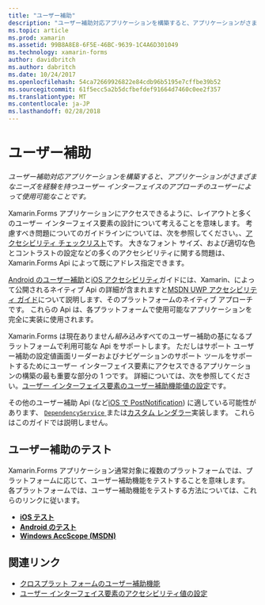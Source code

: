 ```yaml
---
title: "ユーザー補助"
description: "ユーザー補助対応アプリケーションを構築すると、アプリケーションがさまざまなニーズを経験を持つユーザー インターフェイスのアプローチのユーザーによって使用可能なことです。"
ms.topic: article
ms.prod: xamarin
ms.assetid: 99B8A8E8-6F5E-46BC-9639-1C4A6D301049
ms.technology: xamarin-forms
author: davidbritch
ms.author: dabritch
ms.date: 10/24/2017
ms.openlocfilehash: 54ca72669926822e84cdb96b5195e7cffbe39b52
ms.sourcegitcommit: 61f5ecc5a2b5dcfbefdef91664d7460c0ee2f357
ms.translationtype: MT
ms.contentlocale: ja-JP
ms.lasthandoff: 02/28/2018
---
```

# <a name="accessibility"></a>ユーザー補助

_ユーザー補助対応アプリケーションを構築すると、アプリケーションがさまざまなニーズを経験を持つユーザー インターフェイスのアプローチのユーザーによって使用可能なことです。_

Xamarin.Forms アプリケーションにアクセスできるように、レイアウトと多くのユーザー インターフェイス要素の設計について考えることを意味します。 考慮すべき問題についてのガイドラインについては、次を参照してください。、[アクセシビリティ チェックリスト](~/cross-platform/app-fundamentals/accessibility.md)です。 大きなフォント サイズ、および適切な色とコントラストの設定などの多くのアクセシビリティに関する問題は、Xamarin.Forms Api によって既にアドレス指定できます。

[Android のユーザー補助](~/android/app-fundamentals/accessibility.md)と[iOS アクセシビリティ](~/ios/app-fundamentals/accessibility.md)ガイドには、Xamarin、によって公開されるネイティブ Api の詳細が含まれますと[MSDN UWP アクセシビリティ ガイド](https://msdn.microsoft.com/windows/uwp/accessibility/basic-accessibility-information)について説明します、そのプラットフォームのネイティブ アプローチです。 これらの Api は、各プラットフォームで使用可能なアプリケーションを完全に実装に使用されます。

Xamarin.Forms は現在ありません*組み込み*すべてのユーザー補助の基になるプラットフォームで利用可能な Api をサポートします。 ただしはサポート ユーザー補助の設定値画面リーダーおよびナビゲーションのサポート ツールをサポートするためにユーザー インターフェイス要素にアクセスできるアプリケーションの構築の最も重要な部分の 1 つです。 詳細については、次を参照してください。[ユーザー インターフェイス要素のユーザー補助機能値の設定](~/xamarin-forms/app-fundamentals/accessibility/setting-accessibility-values.md)です。

その他のユーザー補助 Api (など[iOS で PostNotification](~/ios/app-fundamentals/accessibility.md)) に適している可能性があります、 [ `DependencyService` ](~/xamarin-forms/app-fundamentals/dependency-service/index.md)または[カスタム レンダラー](~/xamarin-forms/app-fundamentals/custom-renderer/index.md)実装します。 これらはこのガイドでは説明しません。

## <a name="testing-accessibility"></a>ユーザー補助のテスト

Xamarin.Forms アプリケーション通常対象に複数のプラットフォームでは、プラットフォームに応じて、ユーザー補助機能をテストすることを意味します。 各プラットフォームでは、ユーザー補助機能をテストする方法については、これらのリンクに従います。

- [**iOS テスト**](~/ios/app-fundamentals/accessibility.md)
- [**Android のテスト**](~/android/app-fundamentals/accessibility.md)
- [**Windows AccScope (MSDN)**](https://msdn.microsoft.com/library/windows/desktop/dn433239)


## <a name="related-links"></a>関連リンク

- [クロスプラット フォームのユーザー補助機能](~/cross-platform/app-fundamentals/accessibility.md)
- [ユーザー インターフェイス要素のアクセシビリティ値の設定](~/xamarin-forms/app-fundamentals/accessibility/setting-accessibility-values.md)
